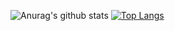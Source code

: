 ![Anurag's github stats](https://github-readme-stats.vercel.app/api?username=AREEG94FAHAD&show_icons=true&theme=radical)
[![Top Langs](https://github-readme-stats.vercel.app/api/top-langs/?username=AREEG94FAhad&layout=compact)](https://github.com/anuraghazra/github-readme-stats)
